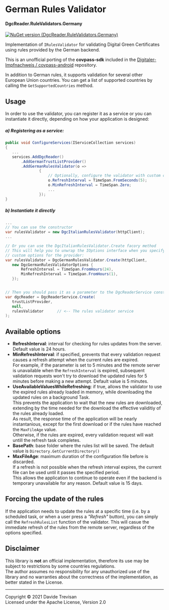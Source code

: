 ﻿# German Rules Validator
#### DgcReader.RuleValidators.Germany 

[![NuGet version (DgcReader.RuleValidators.Germany)](https://img.shields.io/nuget/vpre/DgcReader.RuleValidators.Germany)](https://www.nuget.org/packages/DgcReader.RuleValidators.Germany/)

Implementation of `IRulesValidator` for validating Digital Green Certificates using rules provided by the German backend.

This is an unofficial porting of the **covpass-sdk** included in the [Digitaler-Impfnachweis / covpass-android](https://github.com/Digitaler-Impfnachweis/covpass-android) repository.

In addition to German rules, it supports validation for several other European Union countries. You can get a list of supported countries by calling the `GetSupportedCountries` method.

## Usage

In order to use the validator, you can register it as a service or you can instantiate it directly, depending on how your application is designed:

##### a) Registering as a service:
 ``` csharp
public void ConfigureServices(IServiceCollection services)
{
    ...
    services.AddDgcReader()
        .AddGermanTrustListProvider()
        .AddGermanRulesValidator(o =>
                {
                    // Optionally, configure the validator with custom options
                    o.RefreshInterval = TimeSpan.FromSeconds(5);
                    o.MinRefreshInterval = TimeSpan.Zero;
                    ...
                });
}
```

##### b) Instantiate it directly
 ``` csharp
...
// You can use the constructor
var rulesValidator = new DgcItalianRulesValidator(httpClient);
...

// Or you can use the DgcItalianRulesValidator.Create facory method
// This will help you to unwrap the IOptions interface when you specify 
// custom options for the provider:
var rulesValidator = DgcGermanRulesValidator.Create(httpClient, 
    new DgcGermanRulesValidatorOptions {
        RefreshInterval = TimeSpan.FromHours(24),
        MinRefreshInterval = TimeSpan.FromHours(1),
    });


// Then you should pass it as a parameter to the DgcReaderService constructor:
var dgcReader = DgcReaderService.Create(
    trustListProvider, 
    null,
    rulesValidator      // <-- The rules validator service
);

```


## Available options

- **RefreshInterval**: interval for checking for rules updates from the server. Default value is 24 hours.
- **MinRefreshInterval**: if specified, prevents that every validation request causes a refresh attempt when the current rules are expired.  
For example, if the parameter is set to 5 minutes and the remote server is unavailable when the `RefreshInterval` is expired, subsequent validation requests won't try to download the updated rules for 5 minutes before making a new attempt. 
Default value is 5 minutes.
- **UseAvailableValuesWhileRefreshing**: if true, allows the validator to use the expired rules already loaded in memory, while downloading the updated rules on a background Task.  
This prevents the application to wait that the new rules are downloaded, extending by the time needed for the download the effective validitiy of the rules already loaded.  
As result, the response time of the application will be nearly instantanious, except for the first download or if the rules have reached the `MaxFileAge` value.  
Otherwise, if the rules are expired, every validation request will wait untill the refresh task completes.
- **BasePath**: base folder where the rules list will be saved. The default value is `Directory.GetCurrentDirectory()`
- **MaxFileAge**: maximum duration of the configuration file before is discarded.  
If a refresh is not possible when the refresh interval expires, the current file can be used until it passes the specified period.  
This allows the application to continue to operate even if the backend is temporary unavailable for any reason.
Default value is 15 days.


## Forcing the update of the rules
If the application needs to update the rules at a specific time (i.e. by a scheduled task, or when a user press a *"Refresh"* button), you can simply call the `RefreshRulesList` function of the validator.
This will casue the immediate refresh of the rules from the remote server, regardless of the options specified.

## Disclaimer
This library is **not** an official implementation, therefore its use may be subject to restrictions by some countries regulations.  
The author assumes no responsibility for any unauthorized use of the library and no warranties about the correctness of the implementation, as better stated in the License.

------
Copyright &copy; 2021 Davide Trevisan  
Licensed under the Apache License, Version 2.0